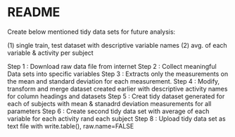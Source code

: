 # README
Create below mentioned tidy data sets for future analysis:

(1) single train, test dataset with descriptive variable names
(2) avg. of each variable & activity  per subject

Step 1 : Download raw data file from internet
Step 2 : Collect meaningful Data sets into specific variables
Step 3 : Extracts only the measurements on the mean and standard deviation for each measurement. 
Step 4 : Modify, transform and merge dataset created earlier with  descriptive activity names for column headings and datasets
Step 5 : Creat tidy dataset generated for each of subjects with mean & stanadrd deviation measurements for all parameters
Step 6 : Create second tidy data set with average of each variable for each activity rand each subject 
Step 8 : Upload tidy data set as text file with write.table(), raw.name=FALSE
